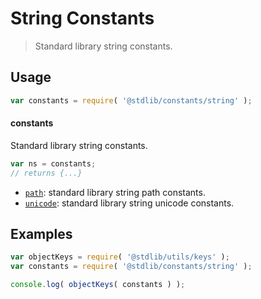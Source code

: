 <!--

@license Apache-2.0

Copyright (c) 2018 The Stdlib Authors.

Licensed under the Apache License, Version 2.0 (the "License");
you may not use this file except in compliance with the License.
You may obtain a copy of the License at

   http://www.apache.org/licenses/LICENSE-2.0

Unless required by applicable law or agreed to in writing, software
distributed under the License is distributed on an "AS IS" BASIS,
WITHOUT WARRANTIES OR CONDITIONS OF ANY KIND, either express or implied.
See the License for the specific language governing permissions and
limitations under the License.

-->

# String Constants

> Standard library string constants.

<section class="usage">

## Usage

```javascript
var constants = require( '@stdlib/constants/string' );
```

#### constants

Standard library string constants.

```javascript
var ns = constants;
// returns {...}
```

<!-- <toc pattern="*"> -->

<div class="namespace-toc">

-   <span class="signature">[`path`][@stdlib/constants/string/path]</span><span class="delimiter">: </span><span class="description">standard library string path constants.</span>
-   <span class="signature">[`unicode`][@stdlib/constants/string/unicode]</span><span class="delimiter">: </span><span class="description">standard library string unicode constants.</span>

</div>

<!-- </toc> -->

</section>

<!-- /.usage -->

<section class="examples">

## Examples

<!-- TODO: better examples -->

<!-- eslint no-undef: "error" -->

```javascript
var objectKeys = require( '@stdlib/utils/keys' );
var constants = require( '@stdlib/constants/string' );

console.log( objectKeys( constants ) );
```

</section>

<!-- /.examples -->

<section class="links">

<!-- <toc-links> -->

[@stdlib/constants/string/path]: https://github.com/stdlib-js/stdlib/tree/develop/lib/node_modules/%40stdlib/constants/string/path

[@stdlib/constants/string/unicode]: https://github.com/stdlib-js/stdlib/tree/develop/lib/node_modules/%40stdlib/constants/string/unicode

<!-- </toc-links> -->

</section>

<!-- /.links -->
